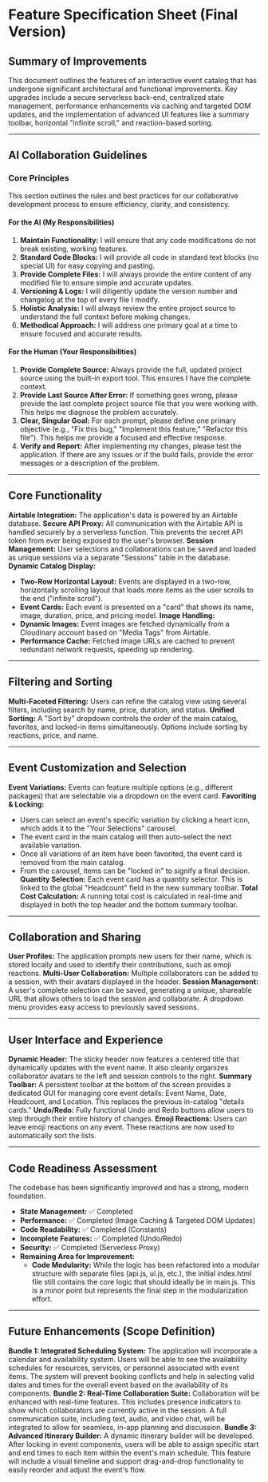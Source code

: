 <!--
 * Version: 1.3.0
 * Last Modified: 2025-08-18
 *
 * Changelog:
 *
 * v1.3.0 - 2025-08-18
 * - Updated spec sheet to reflect new variation-based favoriting logic.
 *
 * v1.2.1 - 2025-08-17
 * - Added guideline for the Human to always provide the last complete project source.
 *
 * v1.2.0 - 2025-08-17
 * - Added guideline for the AI to always provide complete files.
 *
 * v1.1.0 - 2025-08-17
 * - Added AI Collaboration Guidelines section.
 *
 * v1.0.0 - 2025-08-17
 * - Initial versioning and changelog added.
-->

# Feature Specification Sheet (Final Version)

## Summary of Improvements
This document outlines the features of an interactive event catalog that has undergone significant architectural and functional improvements. Key upgrades include a secure serverless back-end, centralized state management, performance enhancements via caching and targeted DOM updates, and the implementation of advanced UI features like a summary toolbar, horizontal "infinite scroll," and reaction-based sorting.

---

## AI Collaboration Guidelines

### Core Principles
This section outlines the rules and best practices for our collaborative development process to ensure efficiency, clarity, and consistency.

#### For the AI (My Responsibilities)
1.  **Maintain Functionality:** I will ensure that any code modifications do not break existing, working features.
2.  **Standard Code Blocks:** I will provide all code in standard text blocks (no special UI) for easy copying and pasting.
3.  **Provide Complete Files:** I will always provide the entire content of any modified file to ensure simple and accurate updates.
4.  **Versioning & Logs:** I will diligently update the version number and changelog at the top of every file I modify.
5.  **Holistic Analysis:** I will always review the entire project source to understand the full context before making changes.
6.  **Methodical Approach:** I will address one primary goal at a time to ensure focused and accurate results.

#### For the Human (Your Responsibilities)
1.  **Provide Complete Source:** Always provide the full, updated project source using the built-in export tool. This ensures I have the complete context.
2.  **Provide Last Source After Error:** If something goes wrong, please provide the last complete project source file that you were working with. This helps me diagnose the problem accurately.
3.  **Clear, Singular Goal:** For each prompt, please define one primary objective (e.g., "Fix this bug," "Implement this feature," "Refactor this file"). This helps me provide a focused and effective response.
4.  **Verify and Report:** After implementing my changes, please test the application. If there are any issues or if the build fails, provide the error messages or a description of the problem.

---

## Core Functionality
**Airtable Integration:** The application's data is powered by an Airtable database.
**Secure API Proxy:** All communication with the Airtable API is handled securely by a serverless function. This prevents the secret API token from ever being exposed to the user's browser.
**Session Management:** User selections and collaborations can be saved and loaded as unique sessions via a separate "Sessions" table in the database.
**Dynamic Catalog Display:**
* **Two-Row Horizontal Layout:** Events are displayed in a two-row, horizontally scrolling layout that loads more items as the user scrolls to the end ("infinite scroll").
* **Event Cards:** Each event is presented on a "card" that shows its name, image, duration, price, and pricing model.
**Image Handling:**
* **Dynamic Images:** Event images are fetched dynamically from a Cloudinary account based on "Media Tags" from Airtable.
* **Performance Cache:** Fetched image URLs are cached to prevent redundant network requests, speeding up rendering.

---

## Filtering and Sorting
**Multi-Faceted Filtering:** Users can refine the catalog view using several filters, including search by name, price, duration, and status.
**Unified Sorting:** A "Sort by" dropdown controls the order of the main catalog, favorites, and locked-in items simultaneously. Options include sorting by reactions, price, and name.

---

## Event Customization and Selection
**Event Variations:** Events can feature multiple options (e.g., different packages) that are selectable via a dropdown on the event card.
**Favoriting & Locking:**
* Users can select an event's specific variation by clicking a heart icon, which adds it to the "Your Selections" carousel.
* The event card in the main catalog will then auto-select the next available variation.
* Once all variations of an item have been favorited, the event card is removed from the main catalog.
* From the carousel, items can be "locked in" to signify a final decision.
**Quantity Selection:** Each event card has a quantity selector. This is linked to the global "Headcount" field in the new summary toolbar.
**Total Cost Calculation:** A running total cost is calculated in real-time and displayed in both the top header and the bottom summary toolbar.

---

## Collaboration and Sharing
**User Profiles:** The application prompts new users for their name, which is stored locally and used to identify their contributions, such as emoji reactions.
**Multi-User Collaboration:** Multiple collaborators can be added to a session, with their avatars displayed in the header.
**Session Management:** A user's complete selection can be saved, generating a unique, shareable URL that allows others to load the session and collaborate. A dropdown menu provides easy access to previously saved sessions.

---

## User Interface and Experience
**Dynamic Header:** The sticky header now features a centered title that dynamically updates with the event name. It also cleanly organizes collaborator avatars to the left and session controls to the right.
**Summary Toolbar:** A persistent toolbar at the bottom of the screen provides a dedicated GUI for managing core event details: Event Name, Date, Headcount, and Location. This replaces the previous in-catalog "details cards."
**Undo/Redo:** Fully functional Undo and Redo buttons allow users to step through their entire history of changes.
**Emoji Reactions:** Users can leave emoji reactions on any event. These reactions are now used to automatically sort the lists.

---

## Code Readiness Assessment
The codebase has been significantly improved and has a strong, modern foundation.
* **State Management:** ✅ Completed
* **Performance:** ✅ Completed (Image Caching & Targeted DOM Updates)
* **Code Readability:** ✅ Completed (Constants)
* **Incomplete Features:** ✅ Completed (Undo/Redo)
* **Security:** ✅ Completed (Serverless Proxy)
* **Remaining Area for Improvement:**
    * **Code Modularity:** While the logic has been refactored into a modular structure with separate files (api.js, ui.js, etc.), the initial index.html file still contains the core logic that should ideally be in main.js. This is a minor point but represents the final step in the modularization effort.

---

## Future Enhancements (Scope Definition)
**Bundle 1: Integrated Scheduling System:** The application will incorporate a calendar and availability system. Users will be able to see the availability schedules for resources, services, or personnel associated with event items. The system will prevent booking conflicts and help in selecting valid dates and times for the overall event based on the availability of its components.
**Bundle 2: Real-Time Collaboration Suite:** Collaboration will be enhanced with real-time features. This includes presence indicators to show which collaborators are currently active in the session. A full communication suite, including text, audio, and video chat, will be integrated to allow for seamless, in-app planning and discussion.
**Bundle 3: Advanced Itinerary Builder:** A dynamic itinerary builder will be developed. After locking in event components, users will be able to assign specific start and end times to each item within the event's main schedule. This feature will include a visual timeline and support drag-and-drop functionality to easily reorder and adjust the event's flow.
